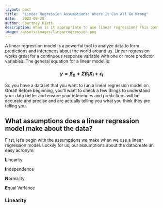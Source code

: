 ```yaml
---
layout: post
title:  "Linear Regression Assumptions: Where It Can All Go Wrong"
date:   2022-09-28
author: Courtney Hiatt
description: When is it appropriate to use linear regression? This post will guide you through the assumptions your data needs to pass in order to be confident in your linear regression analysis.
image: /assets/images/linearregression.png
---
```


A linear regression model is a powerful tool to analyze data to form predictions and inferences about the world around us. Linear regression works great for a continuous response variable with one or more predictor variables. The general equation for a linear model is: 

### <p align="center">$y = \beta_0+\Sigma\beta_iX_i+\epsilon_i$</p>


<p align="center"></p>
So you have a dataset that you want to run a linear regression model on. Great! Before beginning, you’ll want to check a few things to understand your data better and ensure your inferences and predictions will be accurate and precise and are actually telling you what you think they are telling you.

## What assumptions does a linear regression model make about the data?

First, let’s begin with the assumptions we make when we use a linear regression model. Luckily for us, our assumptions about the datacreate an easy acronym:

**L**inearity

**I**ndependence

**N**ormality

**E**qual Variance

### Linearity


